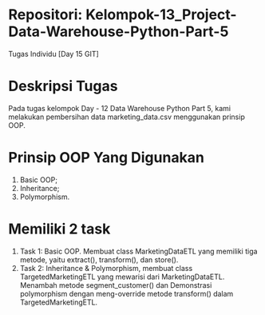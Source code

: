 # Repositori: Kelompok-13_Project-Data-Warehouse-Python-Part-5
Tugas Individu [Day 15 GIT]

# Deskripsi Tugas
Pada tugas kelompok Day - 12 Data Warehouse Python Part 5, kami melakukan pembersihan data marketing_data.csv menggunakan prinsip OOP.

# Prinsip OOP Yang Digunakan
1. Basic OOP;
2. Inheritance;
3. Polymorphism.
   
# Memiliki 2 task
1. Task 1: Basic OOP. Membuat class MarketingDataETL yang memiliki tiga metode, yaitu extract(), transform(), dan store().
2. Task 2: Inheritance & Polymorphism, membuat class TargetedMarketingETL yang mewarisi dari MarketingDataETL. Menambah metode segment_customer() dan Demonstrasi polymorphism dengan meng-override metode transform() dalam TargetedMarketingETL.
